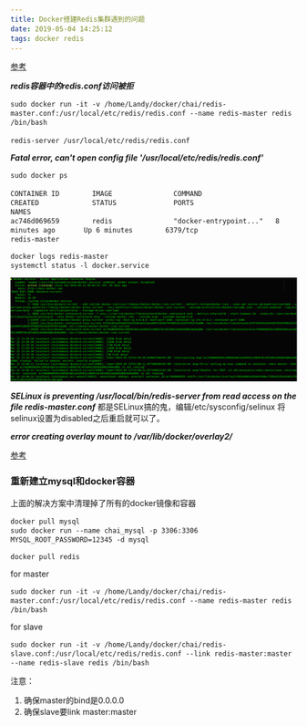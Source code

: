 ```yaml
---
title: Docker搭建Redis集群遇到的问题
date: 2019-05-04 14:25:12
tags: docker redis
---
```






[参考](https://lw900925.github.io/docker/docker-redis-cluster.html)

***redis容器中的redis.conf访问被拒***

```shell
sudo docker run -it -v /home/Landy/docker/chai/redis-master.conf:/usr/local/etc/redis/redis.conf --name redis-master redis /bin/bash
  
redis-server /usr/local/etc/redis/redis.conf
```
***Fatal error, can't open config file '/usr/local/etc/redis/redis.conf'***

```shell
sudo docker ps

CONTAINER ID        IMAGE               COMMAND                  CREATED             STATUS              PORTS                               NAMES
ac746d069659        redis               "docker-entrypoint..."   8 minutes ago       Up 6 minutes        6379/tcp                            redis-master

```

```shell
docker logs redis-master
systemctl status -l docker.service
```

![Docker Redis cluster](../images/dockerredis-0.png)

***SELinux is preventing /usr/local/bin/redis-server from read access on the file redis-master.conf***
都是SELinux搞的鬼，编辑/etc/sysconfig/selinux 将selinux设置为disabled之后重启就可以了。

***error creating overlay mount to /var/lib/docker/overlay2/***

[参考](https://colobu.com/2018/06/28/Error-response-from-daemon-error-creating-overlay-mount-to-var-lib-docker-overlay2/)

### 重新建立mysql和docker容器

上面的解决方案中清理掉了所有的docker镜像和容器
```shell
docker pull mysql
sudo docker run --name chai_mysql -p 3306:3306 MYSQL_ROOT_PASSWORD=12345 -d mysql
```
```shell
docker pull redis
```
for master
```shell
sudo docker run -it -v /home/Landy/docker/chai/redis-master.conf:/usr/local/etc/redis/redis.conf --name redis-master redis /bin/bash
```

for slave
```shell
sudo docker run -it -v /home/Landy/docker/chai/redis-slave.conf:/usr/local/etc/redis/redis.conf --link redis-master:master --name redis-slave redis /bin/bash
```
注意：
1.  确保master的bind是0.0.0.0
2.  确保slave要link master:master